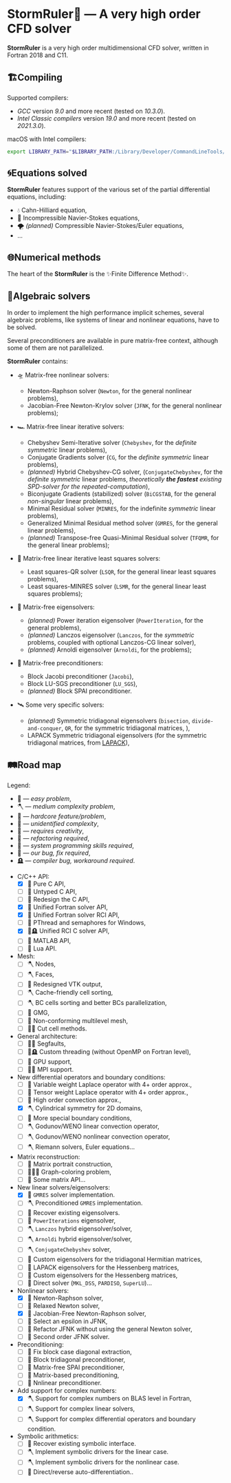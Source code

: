 <!--=-=-=-=-=-=-=-=-=-=-=-=-=-=-=-=-=-=-=-=-=-=-=-=-=-=-=-=-=-=-=-->
# StormRuler🦜 — A very high order CFD solver
<!--=-=-=-=-=-=-=-=-=-=-=-=-=-=-=-=-=-=-=-=-=-=-=-=-=-=-=-=-=-=-=-->
**StormRuler** is a very high order multidimensional CFD solver, 
written in Fortran 2018 and C11.

<!----------------------------------------------------------------->
## 🏗Compiling
<!----------------------------------------------------------------->

Supported compilers:
* _GCC_ version _9.0_ and more recent 
  (tested on _10.3.0_).
* _Intel Classic compilers_ version _19.0_ and more recent
  (tested on _2021.3.0_).
<!--* _AMD AOCC_ version _3.1.0_ and more recent
  (tested on _3.1.0_).
* _PGI Compilers_ (from _NVIDIA HPC SDK_) version 21 and more recent 
  (tested on _21.07_).
* _NAG Fortran Compiler_ version 7.0 and more recent
  (tested on _7.0 build 7048_).-->

macOS with Intel compilers:
```zsh
export LIBRARY_PATH="$LIBRARY_PATH:/Library/Developer/CommandLineTools/SDKs/MacOSX.sdk/usr/lib"
```

<!----------------------------------------------------------------->
## 🌀Equations solved
<!----------------------------------------------------------------->
**StormRuler** features support of the various set of the
partial differential equations, including:
* 💧 Cahn-Hilliard equation,
* 🌊 Incompressible Navier-Stokes equations,
* 🌪 _(planned)_ Сompressible Navier-Stokes/Euler equations,
* ...

<!----------------------------------------------------------------->
## 🌐Numerical methods
<!----------------------------------------------------------------->
The heart of the **StormRuler** is the ✨Finite Difference Method✨.

<!----------------------------------------------------------------->
## 🌈Algebraic solvers
<!----------------------------------------------------------------->
In order to implement the high performance implicit schemes,
several algebraic problems, like systems of linear and nonlinear
equations, have to be solved.

<!--For the sake of convenience, all auxiliary solvers are implemented 
in the matrix-free manner: no assembled matrix is required to find 
a solution of the algebraic problem, only the matrix-vector product 
function is used.

Although most of the problems can be solved in the matrix-free 
manner using the Krylov subspace iterative solver, in some 
pathological cases an assembled matrix be required to 
construct a suitable preconditioner or utilize a direct solver.
**StormRuler** reconstructs a matrix using the matrix-vector 
product function automatically, using the 
_graph coloring based-algorithm_ in order to minimize an 
amount of the matrix-vector products required to construct it.-->

Several preconditioners are available in pure matrix-free context,
although some of them are not parallelized.

**StormRuler** contains:
- 🛸 Matrix-free nonlinear solvers:
  * Newton-Raphson solver 
    (`Newton`, for the general nonlinear problems),
  * Jacobian-Free Newton-Krylov solver 
    (`JFNK`, for the general nonlinear problems);

- 🏎 Matrix-free linear iterative solvers:
  * Chebyshev Semi-Iterative solver
    (`Chebyshev`, for the _definite symmetric_ linear problems),
  * Conjugate Gradients solver 
    (`CG`, for the _definite symmetric_ linear problems),
  * _(planned)_ Hybrid Chebyshev-CG solver,
    (`ConjugateChebyshev`, for the _definite symmetric_ linear problems,
     _theoretically **the fastest** existing SPD-solver 
      for the repeated-computation_),
  * Biconjugate Gradients (stabilized) solver
    (`BiCGSTAB`, for the general _non-singular_ linear problems),
  * Minimal Residual solver
    (`MINRES`, for the indefinite _symmetric_ linear problems),
  * Generalized Minimal Residual method solver
    (`GMRES`, for the general linear problems),
  * _(planned)_ Transpose-free Quasi-Minimal Residual solver
    (`TFQMR`, for the general linear problems);

<!--
- 🚂 Linear direct solvers (embedded into the matrix-free environment):
  * MKL Direct Sparse Solver 
    (`DSS_MKL`, from [MKL DSS](https://intel.ly/37N95pe)).-->

- 🚜 Matrix-free linear iterative least squares solvers:
  * Least squares-QR solver
    (`LSQR`, for the general linear least squares problems),
  * Least squares-MINRES solver
    (`LSMR`, for the general linear least squares problems);

- 🚢 Matrix-free eigensolvers:
  * _(planned)_ Power iteration eigensolver
    (`PowerIteration`, for the general problems),
  * _(planned)_ Lanczos eigensolver
    (`Lanczos`, for the _symmetric_ problems,
     coupled with optional Lanczos-CG linear solver),
  * _(planned)_ Arnoldi eigensolver
    (`Arnoldi`, for the problems);

- 🚨 Matrix-free preconditioners:
  * Block Jacobi preconditioner
    (`Jacobi`),
  * Block LU-SGS preconditioner
    (`LU_SGS`),
  * _(planned)_ Block SPAI preconditioner.

- 🛰 Some very specific solvers:
  * _(planned)_ Symmetric tridiagonal eigensolvers
    (`bisection`, `divide-and-conquer`, `QR`,
     for the symmetric tridiagonal matrices, ),
  * LAPACK Symmetric tridiagonal eigensolvers
    (for the symmetric tridiagonal matrices, from [LAPACK](https://bit.ly/3yWg8qM)),

<!----------------------------------------------------------------->
## 🛤Road map
<!----------------------------------------------------------------->

Legend:
- 🧸 — _easy problem_,
- 🪓 — _medium complexity problem_,
- 🚬 — _hardcore feature/problem_,
- 🦜 — _unidentified complexity_,
- 💄 — _requires creativity_,
- 🧻 — _refactoring required_,
- 🐏 — _system programming skills required_,
- 🐞 — _our bug, fix required_,
- 🪦 — _compiler bug, workaround required_.

* C/C++ API:
  - [x] 🐏 Pure C API,
  - [ ] 💄 Untyped C API,
  - [ ] 💄 Redesign the C API,
  - [x] 💄 Unified Fortran solver API,
  - [x] 💄 Unified Fortran solver RCI API,
  - [ ] 🐏 PThread and semaphores for Windows,
  - [x] 🚬🪦 Unified RCI C solver API,
  - [ ] 🚬 MATLAB API,
  - [ ] 🚬 Lua API.

* Mesh:
  - [ ] 🪓 Nodes,
  - [ ] 🪓 Faces,
  - [ ] 🧸 Redesigned VTK output,
  - [ ] 🪓 Cache-friendly cell sorting,
  - [ ] 🪓 BC cells sorting and better BCs parallelization,
  - [ ] 🚬 GMG,
  - [ ] 🚬 Non-conforming multilevel mesh,
  - [ ] 🚬🚬 Cut cell methods.

* General architecture:
  - [ ] 🦜🐞 Segfaults,
  - [ ] 🚬🪦 Custom threading (without OpenMP on Fortran level),
  - [ ] 🚬 GPU support,
  - [ ] 🚬🚬 MPI support.

* New differential operators and boundary conditions:
  - [ ] 🧸 Variable weight Laplace operator with 4+ order approx.,
  - [ ] 🦜 Tensor weight Laplace operator with 4+ order approx.,
  - [ ] 🦜 High order convection approx.,
  - [x] 🪓 Cylindrical symmetry for 2D domains,
  - [ ] 💄 More special boundary conditions,
  - [ ] 🪓 Godunov/WENO linear convection operator,
  - [ ] 🪓 Godunov/WENO nonlinear convection operator,
  - [ ] 🪓 Riemann solvers, Euler equations...

* Matrix reconstruction:
  - [ ] 🚬 Matrix portrait construction,
  - [ ] 🚬🚬🚬 Graph-coloring problem,
  - [ ] 🚬 Some matrix API...

* New linear solvers/eigensolvers:
  - [x] 🚬 `GMRES` solver implementation.
  - [ ] 🪓 Preconditioned `GMRES` implementation.
  - [ ] 🧸 Recover existing eigensolvers.
  - [ ] 🧸 `PowerIterations` eigensolver,
  - [ ] 🪓 `Lanczos` hybrid eigensolver/solver,
  - [ ] 🪓 `Arnoldi` hybrid eigensolver/solver,
  - [ ] 🪓 `ConjugateChebyshev` solver,
  - [ ] 🦜 Custom eigensolvers for the tridiagonal Hermitian matrices,
  - [ ] 🧸 LAPACK eigensolvers for the Hessenberg matrices,
  - [ ] 🦜 Custom eigensolvers for the Hessenberg matrices,
  - [ ] 🦜 Direct solver (`MKL_DSS`, `PARDISO`, `SuperLU`)...

* Nonlinear solvers:
  - [x] 🧸 Newton-Raphson solver,
  - [ ] 🦜 Relaxed Newton solver,
  - [x] 🧸 Jacobian-Free Newton-Raphson solver,
  - [ ] 🧸 Select an epsilon in JFNK,
  - [ ] 🧻 Refactor JFNK without using the general Newton solver,
  - [ ] 🧸 Second order JFNK solver.

* Preconditioning:
  - [ ] 🦜 Fix block case diagonal extraction,
  - [ ] 🦜 Block tridiagonal preconditioner,
  - [ ] 🚬 Matrix-free SPAI preconditioner,
  - [ ] 🚬 Matrix-based preconditioning,
  - [ ] 🦜 Nnlinear preconditioner.

* Add support for complex numbers:
  - [x] 🪓 Support for complex numbers on BLAS level in Fortran,
  - [ ] 🪓 Support for complex linear solvers,
  - [ ] 🪓 Support for complex differential operators and boundary condition. 

* Symbolic arithmetics:
  - [ ] 🧸 Recover existing symbolic interface.
  - [ ] 🪓 Implement symbolic drivers for the linear case.
  - [ ] 🪓 Implement symbolic drivers for the nonlinear case.
  - [ ] 🦜 Direct/reverse auto-differentiation..
